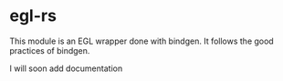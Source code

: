 # egl-rs

This module is an EGL wrapper done with bindgen.
It follows the good practices of bindgen.

I will soon add documentation
